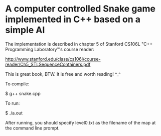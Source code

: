 A computer controlled Snake game implemented in C++ based on a simple AI
========================================================================

The implementation is described in chapter 5 of Stanford CS106L "C++ Programming Laboratory"'s course reader:

http://www.stanford.edu/class/cs106l/course-reader/Ch5_STLSequenceContainers.pdf

This is great book, BTW. It is free and worth reading! ^_^

To compile:

$ g++ snake.cpp

To run:

$ ./a.out

After running, you should specify level0.txt as the filename of the map
at the command line prompt.